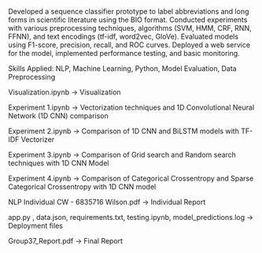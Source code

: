 Developed a sequence classifier prototype to label abbreviations and long forms in scientific literature using the BIO format. Conducted experiments with various preprocessing techniques, algorithms (SVM, HMM, CRF, RNN, FFNN), and text encodings (tf-idf, word2vec, GloVe). Evaluated models using F1-score, precision, recall, and ROC curves. Deployed a web service for the model, implemented performance testing, and basic monitoring.

Skills Applied: NLP, Machine Learning, Python, Model Evaluation, Data Preprocessing

Visualization.ipynb -> Visualization

Experiment 1.ipynb -> Vectorization techniques and 1D Convolutional Neural Network (1D CNN) comparison

Experiment 2.ipynb -> Comparison of 1D CNN and BiLSTM models with TF-IDF Vectorizer

Experiment 3.ipynb -> Comparison of Grid search and Random search techniques with 1D CNN Model

Experiment 4.ipynb -> Comparison of Categorical Crossentropy and Sparse Categorical Crossentropy with 1D CNN model

NLP Individual CW - 6835716 Wilson.pdf -> Individual Report

app.py , data.json, requirements.txt, testing.ipynb, model_predictions.log -> Deployment files

Group37_Report.pdf -> Final Report
